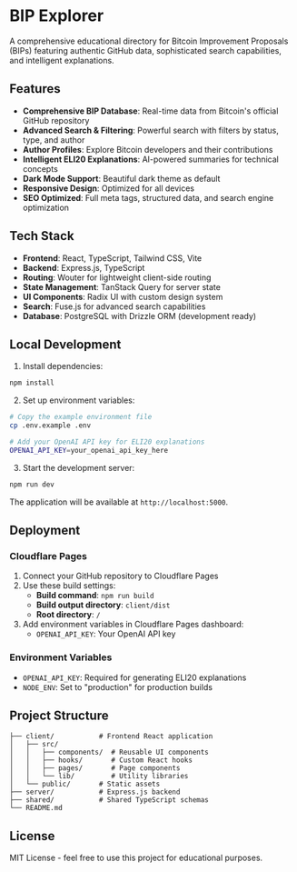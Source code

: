 # BIP Explorer

A comprehensive educational directory for Bitcoin Improvement Proposals (BIPs) featuring authentic GitHub data, sophisticated search capabilities, and intelligent explanations.

## Features

- **Comprehensive BIP Database**: Real-time data from Bitcoin's official GitHub repository
- **Advanced Search & Filtering**: Powerful search with filters by status, type, and author
- **Author Profiles**: Explore Bitcoin developers and their contributions
- **Intelligent ELI20 Explanations**: AI-powered summaries for technical concepts
- **Dark Mode Support**: Beautiful dark theme as default
- **Responsive Design**: Optimized for all devices
- **SEO Optimized**: Full meta tags, structured data, and search engine optimization

## Tech Stack

- **Frontend**: React, TypeScript, Tailwind CSS, Vite
- **Backend**: Express.js, TypeScript
- **Routing**: Wouter for lightweight client-side routing
- **State Management**: TanStack Query for server state
- **UI Components**: Radix UI with custom design system
- **Search**: Fuse.js for advanced search capabilities
- **Database**: PostgreSQL with Drizzle ORM (development ready)

## Local Development

1. Install dependencies:
```bash
npm install
```

2. Set up environment variables:
```bash
# Copy the example environment file
cp .env.example .env

# Add your OpenAI API key for ELI20 explanations
OPENAI_API_KEY=your_openai_api_key_here
```

3. Start the development server:
```bash
npm run dev
```

The application will be available at `http://localhost:5000`.

## Deployment

### Cloudflare Pages

1. Connect your GitHub repository to Cloudflare Pages
2. Use these build settings:
   - **Build command**: `npm run build`
   - **Build output directory**: `client/dist`
   - **Root directory**: `/`
3. Add environment variables in Cloudflare Pages dashboard:
   - `OPENAI_API_KEY`: Your OpenAI API key

### Environment Variables

- `OPENAI_API_KEY`: Required for generating ELI20 explanations
- `NODE_ENV`: Set to "production" for production builds

## Project Structure

```
├── client/           # Frontend React application
│   ├── src/
│   │   ├── components/  # Reusable UI components
│   │   ├── hooks/       # Custom React hooks
│   │   ├── pages/       # Page components
│   │   └── lib/         # Utility libraries
│   └── public/       # Static assets
├── server/           # Express.js backend
├── shared/           # Shared TypeScript schemas
└── README.md
```

## License

MIT License - feel free to use this project for educational purposes.